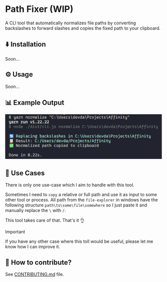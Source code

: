 # Path Fixer (WIP)

A CLI tool that automatically normalizes file paths by converting backslashes to forward slashes and copies the fixed path to your clipboard.

## ⬇️ Installation

Soon...

## ⚙️ Usage

Soon...

## 📊 Example Output

![Output Image](./screenshot-path-fixer.png)

## 🧩 Use Cases

There is only one use-case which I aim to handle with this tool.

Sometimes I need to `copy` a relative or full path and use it as input to some other tool or process. All path from the `file-explorer` in windows have the following structure `path\to\some\file\somewhere` so I just paste it and manually replace the `\` with `/`.

This tool takes care of that. That's it 👌

> [!IMPORTANT]
> If you have any other case where this toll would be useful, please let me know how I can improve it.

## 🤝 How to contribute?

See [CONTRIBUTING.md](https://github.com/David-Pena/path-fixer/blob/main/CONTRIBUTING.md) file.
